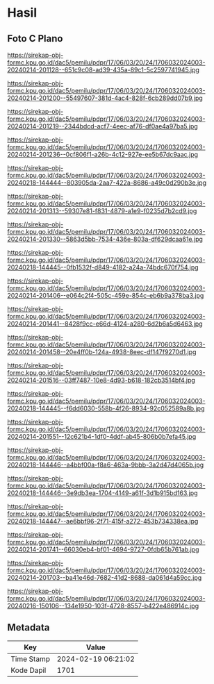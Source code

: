 # Hasil

## Foto C Plano

https://sirekap-obj-formc.kpu.go.id/dac5/pemilu/pdpr/17/06/03/20/24/1706032024003-20240214-201128--651c9c08-ad39-435a-89c1-5c2597741945.jpg

https://sirekap-obj-formc.kpu.go.id/dac5/pemilu/pdpr/17/06/03/20/24/1706032024003-20240214-201200--55497607-381d-4ac4-828f-6cb289dd07b9.jpg

https://sirekap-obj-formc.kpu.go.id/dac5/pemilu/pdpr/17/06/03/20/24/1706032024003-20240214-201219--2344bdcd-acf7-4eec-af76-df0ae4a97ba5.jpg

https://sirekap-obj-formc.kpu.go.id/dac5/pemilu/pdpr/17/06/03/20/24/1706032024003-20240214-201236--0cf806f1-a26b-4c12-927e-ee5b67dc9aac.jpg

https://sirekap-obj-formc.kpu.go.id/dac5/pemilu/pdpr/17/06/03/20/24/1706032024003-20240218-144444--803905da-2aa7-422a-8686-a49c0d290b3e.jpg

https://sirekap-obj-formc.kpu.go.id/dac5/pemilu/pdpr/17/06/03/20/24/1706032024003-20240214-201313--59307e81-f831-4879-a1e9-f0235d7b2cd9.jpg

https://sirekap-obj-formc.kpu.go.id/dac5/pemilu/pdpr/17/06/03/20/24/1706032024003-20240214-201330--5863d5bb-7534-436e-803a-df629dcaa61e.jpg

https://sirekap-obj-formc.kpu.go.id/dac5/pemilu/pdpr/17/06/03/20/24/1706032024003-20240218-144445--0fb1532f-d849-4182-a24a-74bdc670f754.jpg

https://sirekap-obj-formc.kpu.go.id/dac5/pemilu/pdpr/17/06/03/20/24/1706032024003-20240214-201406--e064c2f4-505c-459e-854c-eb6b9a378ba3.jpg

https://sirekap-obj-formc.kpu.go.id/dac5/pemilu/pdpr/17/06/03/20/24/1706032024003-20240214-201441--8428f9cc-e66d-4124-a280-6d2b6a5d6463.jpg

https://sirekap-obj-formc.kpu.go.id/dac5/pemilu/pdpr/17/06/03/20/24/1706032024003-20240214-201458--20e4ff0b-124a-4938-8eec-df147f9270d1.jpg

https://sirekap-obj-formc.kpu.go.id/dac5/pemilu/pdpr/17/06/03/20/24/1706032024003-20240214-201516--03ff7487-10e8-4d93-b618-182cb3514bf4.jpg

https://sirekap-obj-formc.kpu.go.id/dac5/pemilu/pdpr/17/06/03/20/24/1706032024003-20240218-144445--f6dd6030-558b-4f26-8934-92c052589a8b.jpg

https://sirekap-obj-formc.kpu.go.id/dac5/pemilu/pdpr/17/06/03/20/24/1706032024003-20240214-201551--12c621b4-1df0-4ddf-ab45-806b0b7efa45.jpg

https://sirekap-obj-formc.kpu.go.id/dac5/pemilu/pdpr/17/06/03/20/24/1706032024003-20240218-144446--a4bbf00a-f8a6-463a-9bbb-3a2d47d4065b.jpg

https://sirekap-obj-formc.kpu.go.id/dac5/pemilu/pdpr/17/06/03/20/24/1706032024003-20240218-144446--3e9db3ea-1704-4149-a61f-3d1b915bd163.jpg

https://sirekap-obj-formc.kpu.go.id/dac5/pemilu/pdpr/17/06/03/20/24/1706032024003-20240218-144447--ae6bbf96-2f71-415f-a272-453b734338ea.jpg

https://sirekap-obj-formc.kpu.go.id/dac5/pemilu/pdpr/17/06/03/20/24/1706032024003-20240214-201741--66030eb4-bf01-4694-9727-0fdb65b761ab.jpg

https://sirekap-obj-formc.kpu.go.id/dac5/pemilu/pdpr/17/06/03/20/24/1706032024003-20240214-201703--ba41e46d-7682-41d2-8688-da061d4a59cc.jpg

https://sirekap-obj-formc.kpu.go.id/dac5/pemilu/pdpr/17/06/03/20/24/1706032024003-20240216-150106--134e1950-103f-4728-8557-b422e486914c.jpg


## Metadata

| Key        | Value               |
| ---------- | ------------------- |
| Time Stamp | 2024-02-19 06:21:02 |
| Kode Dapil | 1701                |



